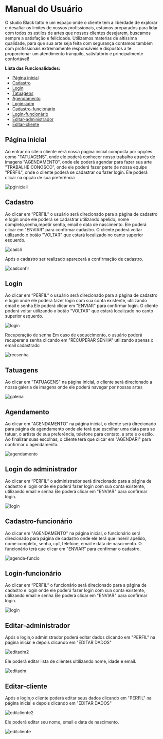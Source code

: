 # Manual do Usuário

O studio Black tatto é um espaço onde o cliente tem a liberdade de explorar e desafiar os limites de nossos profissionais,
estamos preparados para lidar com todos os estilos de artes que nossos clientes desejarem,
buscamos sempre a satisfação e felicidade. Utilizamos materias de altíssima qualidade, para que sua arte seja feita com segurança 
contamos também com profissionais extremamente responsáveis e dispostos a te proporcionar um atendimento tranquilo, 
satisfatório e principalmente confortável! 

**Lista das Funcionalidades:**

 - [Página inicial](#Funcionalidade-X)
 - [Cadastro](#Funcionalidade-Y)
 - [Login](#Funcionalidade-Z)
 - [Tatuagens](#Funcionalidade-Z)
 - [Agendamento](#Funcionalidade-Z)
 - [Login-adm](#Funcionalidade-Z)
 - [Cadastro-funcionário](#Funcionalidade-Z)
 - [Login-funcionário](#Funcionalidade-Z)
 - [Editar-administrador](#Funcionalidade-Z)
 - [Editar-cliente](#Funcionalidade-Z)




## Página inicial
Ao entrar no site o cliente verá nossa página inicial composta por opções como
"TATUAGENS", onde ele poderá conhecer nosso trabalho através de imagens
"AGENDAMENTO", onde ele poderá agendar para fazer sua arte
"TRABALHE CONOSCO", onde ele poderá fazer parte de nossa equipe
"PERFIL", onde o cliente poderá se cadastrar ou fazer login. 
Ele poderá clicar na opção de sua preferência

![pginiciall](https://user-images.githubusercontent.com/111150590/216796049-11c737c7-ac57-44cd-9991-b5f11e926c08.png)


## Cadastro 
Ao clicar em “PERFIL” o usuário será direcionado para a página de cadastro e login
onde ele poderá se cadastrar utilizando apelido, nome completo,senha,repetir senha, email e data de nascimento.
Ele poderá clicar em "ENVIAR" para confirmar cadastro.
O cliente poderá voltar utilizando o botão "VOLTAR" que estará localizado no canto superior esquerdo.

![cadcli](https://user-images.githubusercontent.com/111150590/216793254-b50a2ce5-0084-4a11-82f1-827fbb625a48.png)

Após o cadastro ser realizado aparecerá a confirmação de cadastro.

![cadconfir](https://user-images.githubusercontent.com/111150590/216796001-7a91f47b-da9e-4c77-a6de-b0bd714e4f8a.png)


## Login
Ao clicar em “PERFIL” o usuário será direcionado para a página de cadastro e login 
onde ele poderá fazer login com sua conta existente, utilizando email e senha
Ele poderá clicar em "ENVIAR" para confirmar login.
O cliente poderá voltar utilizando o botão "VOLTAR" que estará localizado no canto superior esquerdo.

![login](https://user-images.githubusercontent.com/111150590/216793291-56c8c4c6-a81f-403a-8e30-79f8eca060d2.png)

Recuperação de senha 
Em caso de esquecimento, o usuário poderá recuperar a senha clicando em "RECUPERAR SENHA" utilizando apenas o email cadastrado

![recsenha](https://user-images.githubusercontent.com/111150590/216794151-b35fe234-7e9e-4816-a676-41ca38709bf7.png)

## Tatuagens
Ao clicar em "TATUAGENS" na página inicial, o cliente será direcionado a nossa galeria de imagens onde ele poderá navegar por nossas artes 

![galeria](https://user-images.githubusercontent.com/111150590/216795558-beb1a968-e38e-4623-b127-e8e148fc3e29.png)


## Agendamento 
Ao clicar em "AGENDAMENTO" na página inicial, o cliente será direcionado para página de agendamento onde ele terá que escolher uma data para se tatuar, o artista de sua preferência, telefone para contato, a arte e o estilo. Ao finalizar suas escolhas, o cliente terá que clicar em "AGENDAR!" para confirmar o agendamento.

![agendamento](https://user-images.githubusercontent.com/111150590/216794435-480ec2f9-63b3-4842-ae0a-61a8e7a5b3ec.png)

## Login do administrador
Ao clicar em “PERFIL” o administrador será direcionado para a página de cadastro e login 
onde ele poderá fazer login com sua conta existente, utilizando email e senha
Ele poderá clicar em "ENVIAR" para confirmar login.

![login](https://user-images.githubusercontent.com/111150590/216793291-56c8c4c6-a81f-403a-8e30-79f8eca060d2.png)

## Cadastro-funcionário
Ao clicar em "AGENDAMENTO" na página inicial, o funcionário será direcionado para página de cadastro onde ele terá que inserir apelido, nome completo, senha, cpf, telefone, email e data de nascimento. O funcionário terá que clicar em "ENVIAR" para confirmar o cadastro. 

![agenda-funcio](https://user-images.githubusercontent.com/111150590/216794854-d0e3d354-f732-47c9-8c06-a9c37a3e9e2b.png)

## Login-funcionário
Ao clicar em “PERFIL” o funcionário será direcionado para a página de cadastro e login 
onde ele poderá fazer login com sua conta existente, utilizando email e senha
Ele poderá clicar em "ENVIAR" para confirmar login.

![login](https://user-images.githubusercontent.com/111150590/216793291-56c8c4c6-a81f-403a-8e30-79f8eca060d2.png)

## Editar-administrador
 Após o login,o administrador poderá editar dados clicando em "PERFIL" na página inicial e depois clicando em "EDITAR DADOS"

![editadm2](https://user-images.githubusercontent.com/111150590/216796225-c2af6413-d490-437c-8537-fc0692a53292.png)


Ele poderá editar lista de clientes ultilizando nome, idade e email.

![editadm](https://user-images.githubusercontent.com/111150590/216795380-f0a628d7-6e5d-4db6-a29a-81cf6fc38d8f.png)


## Editar-cliente
Após o login,o cliente poderá editar seus dados clicando em "PERFIL" na página inicial e depois clicando em "EDITAR DADOS" 

![editcliente2](https://user-images.githubusercontent.com/111150590/216796147-34b15089-72a2-48de-a1f0-4c7801c68a16.png)


Ele poderá editar seu nome, email e data de nascimento. 

![editcliente](https://user-images.githubusercontent.com/111150590/216795427-4c4d3b31-a762-43a5-add7-34e834e4b241.png)










